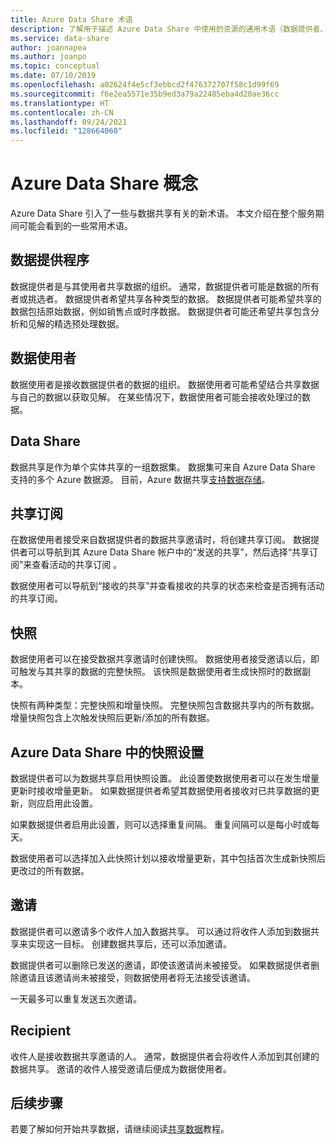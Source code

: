```yaml
---
title: Azure Data Share 术语
description: 了解用于描述 Azure Data Share 中使用的资源的通用术语（数据提供者、数据使用者、数据共享、共享订阅、快照、邀请、收件人。）
ms.service: data-share
author: joannapea
ms.author: joanpo
ms.topic: conceptual
ms.date: 07/10/2019
ms.openlocfilehash: a02624f4e5cf3ebbcd2f476372707f58c1d99f69
ms.sourcegitcommit: f6e2ea5571e35b9ed3a79a22485eba4d20ae36cc
ms.translationtype: HT
ms.contentlocale: zh-CN
ms.lasthandoff: 09/24/2021
ms.locfileid: "128664060"
---
```

# <a name="azure-data-share-concepts"></a>Azure Data Share 概念 

Azure Data Share 引入了一些与数据共享有关的新术语。 本文介绍在整个服务期间可能会看到的一些常用术语。 

## <a name="data-provider"></a>数据提供程序

数据提供者是与其使用者共享数据的组织。 通常，数据提供者可能是数据的所有者或挑选者。 数据提供者希望共享各种类型的数据。 数据提供者可能希望共享的数据包括原始数据，例如销售点或时序数据。 数据提供者可能还希望共享包含分析和见解的精选预处理数据。 

## <a name="data-consumer"></a>数据使用者 

数据使用者是接收数据提供者的数据的组织。 数据使用者可能希望结合共享数据与自己的数据以获取见解。 在某些情况下，数据使用者可能会接收处理过的数据。 

## <a name="data-share"></a>Data Share

数据共享是作为单个实体共享的一组数据集。 数据集可来自 Azure Data Share 支持的多个 Azure 数据源。 目前，Azure 数据共享[支持数据存储](supported-data-stores.md#supported-data-stores)。 

## <a name="share-subscription"></a>共享订阅 

在数据使用者接受来自数据提供者的数据共享邀请时，将创建共享订阅。 数据提供者可以导航到其 Azure Data Share 帐户中的“发送的共享”，然后选择“共享订阅”来查看活动的共享订阅 。

数据使用者可以导航到“接收的共享”并查看接收的共享的状态来检查是否拥有活动的共享订阅。 

## <a name="snapshot"></a>快照

数据使用者可以在接受数据共享邀请时创建快照。 数据使用者接受邀请以后，即可触发与其共享的数据的完整快照。 该快照是数据使用者生成快照时的数据副本。 

快照有两种类型：完整快照和增量快照。 完整快照包含数据共享内的所有数据。 增量快照包含上次触发快照后更新/添加的所有数据。 

## <a name="snapshot-settings-in-azure-data-share"></a>Azure Data Share 中的快照设置
 
数据提供者可以为数据共享启用快照设置。 此设置使数据使用者可以在发生增量更新时接收增量更新。 如果数据提供者希望其数据使用者接收对已共享数据的更新，则应启用此设置。 

如果数据提供者启用此设置，则可以选择重复间隔。 重复间隔可以是每小时或每天。 

数据使用者可以选择加入此快照计划以接收增量更新，其中包括首次生成新快照后更改过的所有数据。 

## <a name="invitation"></a>邀请

数据提供者可以邀请多个收件人加入数据共享。 可以通过将收件人添加到数据共享来实现这一目标。 创建数据共享后，还可以添加邀请。 

数据提供者可以删除已发送的邀请，即使该邀请尚未被接受。 如果数据提供者删除邀请且该邀请尚未被接受，则数据使用者将无法接受该邀请。 

一天最多可以重复发送五次邀请。 

## <a name="recipient"></a>Recipient

收件人是接收数据共享邀请的人。 通常，数据提供者会将收件人添加到其创建的数据共享。 邀请的收件人接受邀请后便成为数据使用者。  

## <a name="next-steps"></a>后续步骤

若要了解如何开始共享数据，请继续阅读[共享数据](share-your-data.md)教程。
